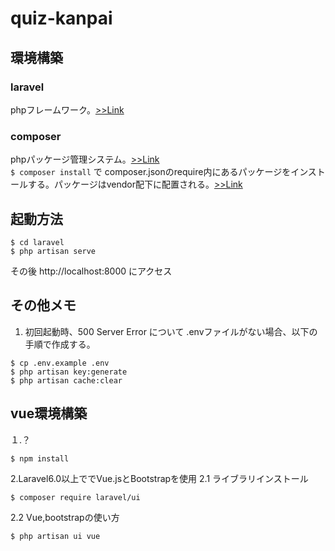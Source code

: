 # quiz-kanpai

## 環境構築

### laravel
phpフレームワーク。[>>Link](https://coinbaby8.com/laravel55-webapplication-vuejs.html)

### composer 
phpパッケージ管理システム。[>>Link](https://coinbaby8.com/laravel55-webapplication-vuejs.html)  
`$ composer install` で composer.jsonのrequire内にあるパッケージをインストールする。パッケージはvendor配下に配置される。[>>Link](https://qiita.com/atwata/items/d6f1cf95ce96ebe58010)


## 起動方法
```
$ cd laravel
$ php artisan serve
```
その後 http://localhost:8000 にアクセス

## その他メモ
1. 初回起動時、500 Server Error について
.envファイルがない場合、以下の手順で作成する。  
```
$ cp .env.example .env
$ php artisan key:generate
$ php artisan cache:clear
```

## vue環境構築 
１.？
```
$ npm install
```
2.Laravel6.0以上ででVue.jsとBootstrapを使用
2.1 ライブラリインストール
```
$ composer require laravel/ui
```
2.2 Vue,bootstrapの使い方
```
$ php artisan ui vue
```
